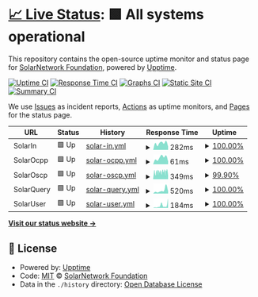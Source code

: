 # [📈 Live Status](https://SolarNetworkFoundation.github.io/upptime): <!--live status--> **🟩 All systems operational**

This repository contains the open-source uptime monitor and status page for [SolarNetwork Foundation](https://solarnetwork.org.nz/), powered by [Upptime](https://github.com/upptime/upptime).

[![Uptime CI](https://github.com/SolarNetworkFoundation/upptime/workflows/Uptime%20CI/badge.svg)](https://github.com/SolarNetworkFoundation/upptime/actions?query=workflow%3A%22Uptime+CI%22)
[![Response Time CI](https://github.com/SolarNetworkFoundation/upptime/workflows/Response%20Time%20CI/badge.svg)](https://github.com/SolarNetworkFoundation/upptime/actions?query=workflow%3A%22Response+Time+CI%22)
[![Graphs CI](https://github.com/SolarNetworkFoundation/upptime/workflows/Graphs%20CI/badge.svg)](https://github.com/SolarNetworkFoundation/upptime/actions?query=workflow%3A%22Graphs+CI%22)
[![Static Site CI](https://github.com/SolarNetworkFoundation/upptime/workflows/Static%20Site%20CI/badge.svg)](https://github.com/SolarNetworkFoundation/upptime/actions?query=workflow%3A%22Static+Site+CI%22)
[![Summary CI](https://github.com/SolarNetworkFoundation/upptime/workflows/Summary%20CI/badge.svg)](https://github.com/SolarNetworkFoundation/upptime/actions?query=workflow%3A%22Summary+CI%22)

We use [Issues](https://github.com/SolarNetworkFoundation/upptime/issues) as incident reports, [Actions](https://github.com/SolarNetworkFoundation/upptime/actions) as uptime monitors, and [Pages](https://SolarNetworkFoundation.github.io/upptime) for the status page.

<!--start: status pages-->
<!-- This summary is generated by Upptime (https://github.com/upptime/upptime) -->
<!-- Do not edit this manually, your changes will be overwritten -->
<!-- prettier-ignore -->
| URL | Status | History | Response Time | Uptime |
| --- | ------ | ------- | ------------- | ------ |
| <img alt="" src="https://icons.duckduckgo.com/ip3/null.ico" height="13"> SolarIn | 🟩 Up | [solar-in.yml](https://github.com/SolarNetworkFoundation/upptime/commits/HEAD/history/solar-in.yml) | <details><summary><img alt="Response time graph" src="./graphs/solar-in/response-time-week.png" height="20"> 282ms</summary><br><a href="https://SolarNetworkFoundation.github.io/upptime/history/solar-in"><img alt="Response time 342" src="https://img.shields.io/endpoint?url=https%3A%2F%2Fraw.githubusercontent.com%2FSolarNetworkFoundation%2Fupptime%2FHEAD%2Fapi%2Fsolar-in%2Fresponse-time.json"></a><br><a href="https://SolarNetworkFoundation.github.io/upptime/history/solar-in"><img alt="24-hour response time 147" src="https://img.shields.io/endpoint?url=https%3A%2F%2Fraw.githubusercontent.com%2FSolarNetworkFoundation%2Fupptime%2FHEAD%2Fapi%2Fsolar-in%2Fresponse-time-day.json"></a><br><a href="https://SolarNetworkFoundation.github.io/upptime/history/solar-in"><img alt="7-day response time 282" src="https://img.shields.io/endpoint?url=https%3A%2F%2Fraw.githubusercontent.com%2FSolarNetworkFoundation%2Fupptime%2FHEAD%2Fapi%2Fsolar-in%2Fresponse-time-week.json"></a><br><a href="https://SolarNetworkFoundation.github.io/upptime/history/solar-in"><img alt="30-day response time 319" src="https://img.shields.io/endpoint?url=https%3A%2F%2Fraw.githubusercontent.com%2FSolarNetworkFoundation%2Fupptime%2FHEAD%2Fapi%2Fsolar-in%2Fresponse-time-month.json"></a><br><a href="https://SolarNetworkFoundation.github.io/upptime/history/solar-in"><img alt="1-year response time 341" src="https://img.shields.io/endpoint?url=https%3A%2F%2Fraw.githubusercontent.com%2FSolarNetworkFoundation%2Fupptime%2FHEAD%2Fapi%2Fsolar-in%2Fresponse-time-year.json"></a></details> | <details><summary><a href="https://SolarNetworkFoundation.github.io/upptime/history/solar-in">100.00%</a></summary><a href="https://SolarNetworkFoundation.github.io/upptime/history/solar-in"><img alt="All-time uptime 99.97%" src="https://img.shields.io/endpoint?url=https%3A%2F%2Fraw.githubusercontent.com%2FSolarNetworkFoundation%2Fupptime%2FHEAD%2Fapi%2Fsolar-in%2Fuptime.json"></a><br><a href="https://SolarNetworkFoundation.github.io/upptime/history/solar-in"><img alt="24-hour uptime 100.00%" src="https://img.shields.io/endpoint?url=https%3A%2F%2Fraw.githubusercontent.com%2FSolarNetworkFoundation%2Fupptime%2FHEAD%2Fapi%2Fsolar-in%2Fuptime-day.json"></a><br><a href="https://SolarNetworkFoundation.github.io/upptime/history/solar-in"><img alt="7-day uptime 100.00%" src="https://img.shields.io/endpoint?url=https%3A%2F%2Fraw.githubusercontent.com%2FSolarNetworkFoundation%2Fupptime%2FHEAD%2Fapi%2Fsolar-in%2Fuptime-week.json"></a><br><a href="https://SolarNetworkFoundation.github.io/upptime/history/solar-in"><img alt="30-day uptime 99.93%" src="https://img.shields.io/endpoint?url=https%3A%2F%2Fraw.githubusercontent.com%2FSolarNetworkFoundation%2Fupptime%2FHEAD%2Fapi%2Fsolar-in%2Fuptime-month.json"></a><br><a href="https://SolarNetworkFoundation.github.io/upptime/history/solar-in"><img alt="1-year uptime 99.96%" src="https://img.shields.io/endpoint?url=https%3A%2F%2Fraw.githubusercontent.com%2FSolarNetworkFoundation%2Fupptime%2FHEAD%2Fapi%2Fsolar-in%2Fuptime-year.json"></a></details>
| <img alt="" src="https://icons.duckduckgo.com/ip3/null.ico" height="13"> SolarOcpp | 🟩 Up | [solar-ocpp.yml](https://github.com/SolarNetworkFoundation/upptime/commits/HEAD/history/solar-ocpp.yml) | <details><summary><img alt="Response time graph" src="./graphs/solar-ocpp/response-time-week.png" height="20"> 61ms</summary><br><a href="https://SolarNetworkFoundation.github.io/upptime/history/solar-ocpp"><img alt="Response time 93" src="https://img.shields.io/endpoint?url=https%3A%2F%2Fraw.githubusercontent.com%2FSolarNetworkFoundation%2Fupptime%2FHEAD%2Fapi%2Fsolar-ocpp%2Fresponse-time.json"></a><br><a href="https://SolarNetworkFoundation.github.io/upptime/history/solar-ocpp"><img alt="24-hour response time 27" src="https://img.shields.io/endpoint?url=https%3A%2F%2Fraw.githubusercontent.com%2FSolarNetworkFoundation%2Fupptime%2FHEAD%2Fapi%2Fsolar-ocpp%2Fresponse-time-day.json"></a><br><a href="https://SolarNetworkFoundation.github.io/upptime/history/solar-ocpp"><img alt="7-day response time 61" src="https://img.shields.io/endpoint?url=https%3A%2F%2Fraw.githubusercontent.com%2FSolarNetworkFoundation%2Fupptime%2FHEAD%2Fapi%2Fsolar-ocpp%2Fresponse-time-week.json"></a><br><a href="https://SolarNetworkFoundation.github.io/upptime/history/solar-ocpp"><img alt="30-day response time 67" src="https://img.shields.io/endpoint?url=https%3A%2F%2Fraw.githubusercontent.com%2FSolarNetworkFoundation%2Fupptime%2FHEAD%2Fapi%2Fsolar-ocpp%2Fresponse-time-month.json"></a><br><a href="https://SolarNetworkFoundation.github.io/upptime/history/solar-ocpp"><img alt="1-year response time 97" src="https://img.shields.io/endpoint?url=https%3A%2F%2Fraw.githubusercontent.com%2FSolarNetworkFoundation%2Fupptime%2FHEAD%2Fapi%2Fsolar-ocpp%2Fresponse-time-year.json"></a></details> | <details><summary><a href="https://SolarNetworkFoundation.github.io/upptime/history/solar-ocpp">100.00%</a></summary><a href="https://SolarNetworkFoundation.github.io/upptime/history/solar-ocpp"><img alt="All-time uptime 99.97%" src="https://img.shields.io/endpoint?url=https%3A%2F%2Fraw.githubusercontent.com%2FSolarNetworkFoundation%2Fupptime%2FHEAD%2Fapi%2Fsolar-ocpp%2Fuptime.json"></a><br><a href="https://SolarNetworkFoundation.github.io/upptime/history/solar-ocpp"><img alt="24-hour uptime 100.00%" src="https://img.shields.io/endpoint?url=https%3A%2F%2Fraw.githubusercontent.com%2FSolarNetworkFoundation%2Fupptime%2FHEAD%2Fapi%2Fsolar-ocpp%2Fuptime-day.json"></a><br><a href="https://SolarNetworkFoundation.github.io/upptime/history/solar-ocpp"><img alt="7-day uptime 100.00%" src="https://img.shields.io/endpoint?url=https%3A%2F%2Fraw.githubusercontent.com%2FSolarNetworkFoundation%2Fupptime%2FHEAD%2Fapi%2Fsolar-ocpp%2Fuptime-week.json"></a><br><a href="https://SolarNetworkFoundation.github.io/upptime/history/solar-ocpp"><img alt="30-day uptime 100.00%" src="https://img.shields.io/endpoint?url=https%3A%2F%2Fraw.githubusercontent.com%2FSolarNetworkFoundation%2Fupptime%2FHEAD%2Fapi%2Fsolar-ocpp%2Fuptime-month.json"></a><br><a href="https://SolarNetworkFoundation.github.io/upptime/history/solar-ocpp"><img alt="1-year uptime 99.96%" src="https://img.shields.io/endpoint?url=https%3A%2F%2Fraw.githubusercontent.com%2FSolarNetworkFoundation%2Fupptime%2FHEAD%2Fapi%2Fsolar-ocpp%2Fuptime-year.json"></a></details>
| <img alt="" src="https://icons.duckduckgo.com/ip3/null.ico" height="13"> SolarOscp | 🟩 Up | [solar-oscp.yml](https://github.com/SolarNetworkFoundation/upptime/commits/HEAD/history/solar-oscp.yml) | <details><summary><img alt="Response time graph" src="./graphs/solar-oscp/response-time-week.png" height="20"> 349ms</summary><br><a href="https://SolarNetworkFoundation.github.io/upptime/history/solar-oscp"><img alt="Response time 311" src="https://img.shields.io/endpoint?url=https%3A%2F%2Fraw.githubusercontent.com%2FSolarNetworkFoundation%2Fupptime%2FHEAD%2Fapi%2Fsolar-oscp%2Fresponse-time.json"></a><br><a href="https://SolarNetworkFoundation.github.io/upptime/history/solar-oscp"><img alt="24-hour response time 350" src="https://img.shields.io/endpoint?url=https%3A%2F%2Fraw.githubusercontent.com%2FSolarNetworkFoundation%2Fupptime%2FHEAD%2Fapi%2Fsolar-oscp%2Fresponse-time-day.json"></a><br><a href="https://SolarNetworkFoundation.github.io/upptime/history/solar-oscp"><img alt="7-day response time 349" src="https://img.shields.io/endpoint?url=https%3A%2F%2Fraw.githubusercontent.com%2FSolarNetworkFoundation%2Fupptime%2FHEAD%2Fapi%2Fsolar-oscp%2Fresponse-time-week.json"></a><br><a href="https://SolarNetworkFoundation.github.io/upptime/history/solar-oscp"><img alt="30-day response time 347" src="https://img.shields.io/endpoint?url=https%3A%2F%2Fraw.githubusercontent.com%2FSolarNetworkFoundation%2Fupptime%2FHEAD%2Fapi%2Fsolar-oscp%2Fresponse-time-month.json"></a><br><a href="https://SolarNetworkFoundation.github.io/upptime/history/solar-oscp"><img alt="1-year response time 313" src="https://img.shields.io/endpoint?url=https%3A%2F%2Fraw.githubusercontent.com%2FSolarNetworkFoundation%2Fupptime%2FHEAD%2Fapi%2Fsolar-oscp%2Fresponse-time-year.json"></a></details> | <details><summary><a href="https://SolarNetworkFoundation.github.io/upptime/history/solar-oscp">99.90%</a></summary><a href="https://SolarNetworkFoundation.github.io/upptime/history/solar-oscp"><img alt="All-time uptime 99.89%" src="https://img.shields.io/endpoint?url=https%3A%2F%2Fraw.githubusercontent.com%2FSolarNetworkFoundation%2Fupptime%2FHEAD%2Fapi%2Fsolar-oscp%2Fuptime.json"></a><br><a href="https://SolarNetworkFoundation.github.io/upptime/history/solar-oscp"><img alt="24-hour uptime 99.30%" src="https://img.shields.io/endpoint?url=https%3A%2F%2Fraw.githubusercontent.com%2FSolarNetworkFoundation%2Fupptime%2FHEAD%2Fapi%2Fsolar-oscp%2Fuptime-day.json"></a><br><a href="https://SolarNetworkFoundation.github.io/upptime/history/solar-oscp"><img alt="7-day uptime 99.90%" src="https://img.shields.io/endpoint?url=https%3A%2F%2Fraw.githubusercontent.com%2FSolarNetworkFoundation%2Fupptime%2FHEAD%2Fapi%2Fsolar-oscp%2Fuptime-week.json"></a><br><a href="https://SolarNetworkFoundation.github.io/upptime/history/solar-oscp"><img alt="30-day uptime 99.76%" src="https://img.shields.io/endpoint?url=https%3A%2F%2Fraw.githubusercontent.com%2FSolarNetworkFoundation%2Fupptime%2FHEAD%2Fapi%2Fsolar-oscp%2Fuptime-month.json"></a><br><a href="https://SolarNetworkFoundation.github.io/upptime/history/solar-oscp"><img alt="1-year uptime 99.89%" src="https://img.shields.io/endpoint?url=https%3A%2F%2Fraw.githubusercontent.com%2FSolarNetworkFoundation%2Fupptime%2FHEAD%2Fapi%2Fsolar-oscp%2Fuptime-year.json"></a></details>
| <img alt="" src="https://icons.duckduckgo.com/ip3/null.ico" height="13"> SolarQuery | 🟩 Up | [solar-query.yml](https://github.com/SolarNetworkFoundation/upptime/commits/HEAD/history/solar-query.yml) | <details><summary><img alt="Response time graph" src="./graphs/solar-query/response-time-week.png" height="20"> 520ms</summary><br><a href="https://SolarNetworkFoundation.github.io/upptime/history/solar-query"><img alt="Response time 704" src="https://img.shields.io/endpoint?url=https%3A%2F%2Fraw.githubusercontent.com%2FSolarNetworkFoundation%2Fupptime%2FHEAD%2Fapi%2Fsolar-query%2Fresponse-time.json"></a><br><a href="https://SolarNetworkFoundation.github.io/upptime/history/solar-query"><img alt="24-hour response time 406" src="https://img.shields.io/endpoint?url=https%3A%2F%2Fraw.githubusercontent.com%2FSolarNetworkFoundation%2Fupptime%2FHEAD%2Fapi%2Fsolar-query%2Fresponse-time-day.json"></a><br><a href="https://SolarNetworkFoundation.github.io/upptime/history/solar-query"><img alt="7-day response time 520" src="https://img.shields.io/endpoint?url=https%3A%2F%2Fraw.githubusercontent.com%2FSolarNetworkFoundation%2Fupptime%2FHEAD%2Fapi%2Fsolar-query%2Fresponse-time-week.json"></a><br><a href="https://SolarNetworkFoundation.github.io/upptime/history/solar-query"><img alt="30-day response time 1622" src="https://img.shields.io/endpoint?url=https%3A%2F%2Fraw.githubusercontent.com%2FSolarNetworkFoundation%2Fupptime%2FHEAD%2Fapi%2Fsolar-query%2Fresponse-time-month.json"></a><br><a href="https://SolarNetworkFoundation.github.io/upptime/history/solar-query"><img alt="1-year response time 756" src="https://img.shields.io/endpoint?url=https%3A%2F%2Fraw.githubusercontent.com%2FSolarNetworkFoundation%2Fupptime%2FHEAD%2Fapi%2Fsolar-query%2Fresponse-time-year.json"></a></details> | <details><summary><a href="https://SolarNetworkFoundation.github.io/upptime/history/solar-query">100.00%</a></summary><a href="https://SolarNetworkFoundation.github.io/upptime/history/solar-query"><img alt="All-time uptime 99.96%" src="https://img.shields.io/endpoint?url=https%3A%2F%2Fraw.githubusercontent.com%2FSolarNetworkFoundation%2Fupptime%2FHEAD%2Fapi%2Fsolar-query%2Fuptime.json"></a><br><a href="https://SolarNetworkFoundation.github.io/upptime/history/solar-query"><img alt="24-hour uptime 100.00%" src="https://img.shields.io/endpoint?url=https%3A%2F%2Fraw.githubusercontent.com%2FSolarNetworkFoundation%2Fupptime%2FHEAD%2Fapi%2Fsolar-query%2Fuptime-day.json"></a><br><a href="https://SolarNetworkFoundation.github.io/upptime/history/solar-query"><img alt="7-day uptime 100.00%" src="https://img.shields.io/endpoint?url=https%3A%2F%2Fraw.githubusercontent.com%2FSolarNetworkFoundation%2Fupptime%2FHEAD%2Fapi%2Fsolar-query%2Fuptime-week.json"></a><br><a href="https://SolarNetworkFoundation.github.io/upptime/history/solar-query"><img alt="30-day uptime 99.87%" src="https://img.shields.io/endpoint?url=https%3A%2F%2Fraw.githubusercontent.com%2FSolarNetworkFoundation%2Fupptime%2FHEAD%2Fapi%2Fsolar-query%2Fuptime-month.json"></a><br><a href="https://SolarNetworkFoundation.github.io/upptime/history/solar-query"><img alt="1-year uptime 99.95%" src="https://img.shields.io/endpoint?url=https%3A%2F%2Fraw.githubusercontent.com%2FSolarNetworkFoundation%2Fupptime%2FHEAD%2Fapi%2Fsolar-query%2Fuptime-year.json"></a></details>
| <img alt="" src="https://icons.duckduckgo.com/ip3/null.ico" height="13"> SolarUser | 🟩 Up | [solar-user.yml](https://github.com/SolarNetworkFoundation/upptime/commits/HEAD/history/solar-user.yml) | <details><summary><img alt="Response time graph" src="./graphs/solar-user/response-time-week.png" height="20"> 184ms</summary><br><a href="https://SolarNetworkFoundation.github.io/upptime/history/solar-user"><img alt="Response time 124" src="https://img.shields.io/endpoint?url=https%3A%2F%2Fraw.githubusercontent.com%2FSolarNetworkFoundation%2Fupptime%2FHEAD%2Fapi%2Fsolar-user%2Fresponse-time.json"></a><br><a href="https://SolarNetworkFoundation.github.io/upptime/history/solar-user"><img alt="24-hour response time 304" src="https://img.shields.io/endpoint?url=https%3A%2F%2Fraw.githubusercontent.com%2FSolarNetworkFoundation%2Fupptime%2FHEAD%2Fapi%2Fsolar-user%2Fresponse-time-day.json"></a><br><a href="https://SolarNetworkFoundation.github.io/upptime/history/solar-user"><img alt="7-day response time 184" src="https://img.shields.io/endpoint?url=https%3A%2F%2Fraw.githubusercontent.com%2FSolarNetworkFoundation%2Fupptime%2FHEAD%2Fapi%2Fsolar-user%2Fresponse-time-week.json"></a><br><a href="https://SolarNetworkFoundation.github.io/upptime/history/solar-user"><img alt="30-day response time 476" src="https://img.shields.io/endpoint?url=https%3A%2F%2Fraw.githubusercontent.com%2FSolarNetworkFoundation%2Fupptime%2FHEAD%2Fapi%2Fsolar-user%2Fresponse-time-month.json"></a><br><a href="https://SolarNetworkFoundation.github.io/upptime/history/solar-user"><img alt="1-year response time 133" src="https://img.shields.io/endpoint?url=https%3A%2F%2Fraw.githubusercontent.com%2FSolarNetworkFoundation%2Fupptime%2FHEAD%2Fapi%2Fsolar-user%2Fresponse-time-year.json"></a></details> | <details><summary><a href="https://SolarNetworkFoundation.github.io/upptime/history/solar-user">100.00%</a></summary><a href="https://SolarNetworkFoundation.github.io/upptime/history/solar-user"><img alt="All-time uptime 99.96%" src="https://img.shields.io/endpoint?url=https%3A%2F%2Fraw.githubusercontent.com%2FSolarNetworkFoundation%2Fupptime%2FHEAD%2Fapi%2Fsolar-user%2Fuptime.json"></a><br><a href="https://SolarNetworkFoundation.github.io/upptime/history/solar-user"><img alt="24-hour uptime 100.00%" src="https://img.shields.io/endpoint?url=https%3A%2F%2Fraw.githubusercontent.com%2FSolarNetworkFoundation%2Fupptime%2FHEAD%2Fapi%2Fsolar-user%2Fuptime-day.json"></a><br><a href="https://SolarNetworkFoundation.github.io/upptime/history/solar-user"><img alt="7-day uptime 100.00%" src="https://img.shields.io/endpoint?url=https%3A%2F%2Fraw.githubusercontent.com%2FSolarNetworkFoundation%2Fupptime%2FHEAD%2Fapi%2Fsolar-user%2Fuptime-week.json"></a><br><a href="https://SolarNetworkFoundation.github.io/upptime/history/solar-user"><img alt="30-day uptime 100.00%" src="https://img.shields.io/endpoint?url=https%3A%2F%2Fraw.githubusercontent.com%2FSolarNetworkFoundation%2Fupptime%2FHEAD%2Fapi%2Fsolar-user%2Fuptime-month.json"></a><br><a href="https://SolarNetworkFoundation.github.io/upptime/history/solar-user"><img alt="1-year uptime 99.95%" src="https://img.shields.io/endpoint?url=https%3A%2F%2Fraw.githubusercontent.com%2FSolarNetworkFoundation%2Fupptime%2FHEAD%2Fapi%2Fsolar-user%2Fuptime-year.json"></a></details>

<!--end: status pages-->

[**Visit our status website →**](https://SolarNetworkFoundation.github.io/upptime)

## 📄 License

- Powered by: [Upptime](https://github.com/upptime/upptime)
- Code: [MIT](./LICENSE) © [SolarNetwork Foundation](https://solarnetwork.org.nz/)
- Data in the `./history` directory: [Open Database License](https://opendatacommons.org/licenses/odbl/1-0/)
